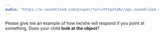 ```yaml
---
audio: "https://w.soundcloud.com/player/?url=https%3A//api.soundcloud.com/tracks/1406165074%3Fsecret_token%3Ds-4YGsHeHGvz1&color=%23ff5500&auto_play=true&hide_related=false&show_comments=true&show_user=true&show_reposts=false&show_teaser=true&visual=true"
---
```


Please give me an example of how he/she will respond if you point at something. Does your child <strong>look at the object</strong>?